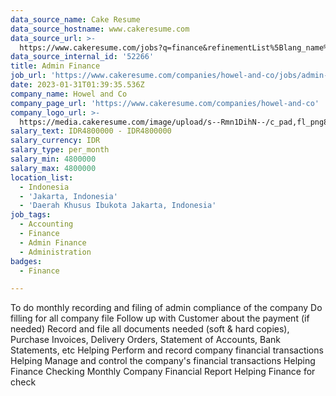 ```yaml
---
data_source_name: Cake Resume
data_source_hostname: www.cakeresume.com
data_source_url: >-
  https://www.cakeresume.com/jobs?q=finance&refinementList%5Blang_name%5D%5B0%5D=English&refinementList%5Bsalary_type%5D=per_year&range%5Bsalary_range%5D%5Bmin%5D=1000000&page=3
data_source_internal_id: '52266'
title: Admin Finance
job_url: 'https://www.cakeresume.com/companies/howel-and-co/jobs/admin-finance-24fbad'
date: 2023-01-31T01:39:35.536Z
company_name: Howel and Co
company_page_url: 'https://www.cakeresume.com/companies/howel-and-co'
company_logo_url: >-
  https://media.cakeresume.com/image/upload/s--Rmn1DihN--/c_pad,fl_png8,h_200,w_200/v1671158047/ytizarijq48dqbfh24v5.png
salary_text: IDR4800000 - IDR4800000
salary_currency: IDR
salary_type: per_month
salary_min: 4800000
salary_max: 4800000
location_list:
  - Indonesia
  - 'Jakarta, Indonesia'
  - 'Daerah Khusus Ibukota Jakarta, Indonesia'
job_tags:
  - Accounting
  - Finance
  - Admin Finance
  - Administration
badges:
  - Finance

---
```


To do monthly recording and filing of admin compliance of the company Do filling for all company file Follow up with Customer about the payment (if needed) Record and file all documents needed (soft & hard copies), Purchase Invoices, Delivery Orders, Statement of Accounts, Bank Statements, etc Helping Perform and record company financial transactions Helping Manage and control the company's financial transactions Helping Finance Checking Monthly Company Financial Report Helping Finance for check